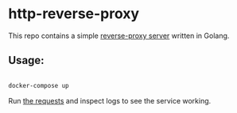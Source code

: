 # http-reverse-proxy

This repo contains a simple [reverse-proxy server](https://en.wikipedia.org/wiki/Reverse_proxy) written in Golang.

## Usage:

```bash

docker-compose up
```

Run [the requests](./requests.http) and inspect logs to see the service working.